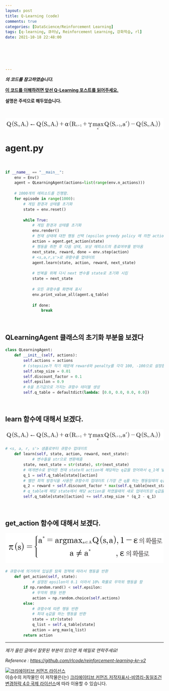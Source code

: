 ```yaml
---
layout: post
title: Q-Learning (code)
comments: true
categories: [DataScience/Reinforcement Learning]
tags: [q-learning, 큐러닝, Reinforcement Learning, 강화학습, rl]
date: 2021-10-18 22:48:00





---
```


 ***[](https://github.com/rlcode/reinforcement-learning-kr-v2) 의 코드를 참고하였습니다.***

**[이 코드를 이해하려면 앞선 Q-Learning 포스트를 읽어주세요.](https://alvinlee9.github.io/datascience/reinforcement%20learning/2021/10/18/rlpost10.html)**

**설명은 주석으로 해두었습니다.**

<br/>

![2021-10-18-rlpost10-02.png](https://github.com/aLVINlEE9/aLVINlEE9.github.io/blob/master/assets/img/DS-Reinforcement%20Learning/2021-10-18-rlpost10-02.png?raw=true)

# **agent.py** 

<br/>

```python
if __name__ == "__main__":
    env = Env()
    agent = QLearningAgent(actions=list(range(env.n_actions)))

    # 1000개의 에피소드를 진행함.
    for episode in range(1000):
      	# 게임 환경과 상태를 초기화
        state = env.reset()

        while True:
            # 게임 환경과 상태를 초기화
            env.render()
            # 현재 상태에 대한 행동 선택 (epsilon greedy policy 에 의한 action 선택임)
            action = agent.get_action(state)
            # 행동을 취한 후 다음 상태, 보상 에피소드의 종료여부를 받아옴
            next_state, reward, done = env.step(action)
            # <s,a,r,s'>로 큐함수를 업데이트
            agent.learn(state, action, reward, next_state)
						
            # 반복을 위해 다시 next 변수를 state로 초기화 시킴
            state = next_state
            
            # 모든 큐함수를 화면에 표시
            env.print_value_all(agent.q_table)

            if done:
                break
```

<br/>

## QLearningAgent 클래스의 초기화 부분을 보겠다

```python
class QLearningAgent:
    def __init__(self, actions):
        self.actions = actions
        # (stepsize가 작기 때문에 reward와 penalty를 각각 100, -100으로 설정함)
        self.step_size = 0.01
        self.discount_factor = 0.1
        self.epsilon = 0.9
        # 0을 초기값으로 가지는 큐함수 테이블 생성
        self.q_table = defaultdict(lambda: [0.0, 0.0, 0.0, 0.0])
```

<br/>

## learn 함수에 대해서 보겠다.

![2021-10-18-rlpost10-02.png](https://github.com/aLVINlEE9/aLVINlEE9.github.io/blob/master/assets/img/DS-Reinforcement%20Learning/2021-10-18-rlpost10-02.png?raw=true)

```python
# <s, a, r, s'> 샘플로부터 큐함수 업데이트
    def learn(self, state, action, reward, next_state):
    		# 변수들을 str으로 변환해줌
        state, next_state = str(state), str(next_state)
        # 매개변수로 받아온 현재 state의 action에 해당하는 q값을 얻어와서 q_1에 넣음
        q_1 = self.q_table[state][action]
        # 벨만 최적 방정식을 사용한 큐함수의 업데이트 (가장 큰 q를 하는 행동일때의 q값을 사용)
        q_2 = reward + self.discount_factor * max(self.q_table[next_state])
        # q_table에 해당 state에서 해당 action을 하였을때의 새로 업데이트된 q값을 넣는다. 
        self.q_table[state][action] += self.step_size * (q_2 - q_1)
```

<br/>

## get_action 함수에 대해서 보겠다.

![2021-10-18-rlpost9-03.png](https://github.com/aLVINlEE9/aLVINlEE9.github.io/blob/master/assets/img/DS-Reinforcement%20Learning/2021-10-18-rlpost9-03.png?raw=true)

```python
# 큐함수에 의거하여 입실론 탐욕 정책에 따라서 행동을 반환
    def get_action(self, state):
		    # 설정된 epsilon이 0.1 이라서 10% 확률로 무작위 행동을 함
        if np.random.rand() < self.epsilon:
            # 무작위 행동 반환
            action = np.random.choice(self.actions)
        else:
            # 큐함수에 따른 행동 반환
            # 최대 q값을 하는 행동을 반환
            state = str(state)
            q_list = self.q_table[state]
            action = arg_max(q_list)
        return action
```



------

*제가 올린 글에서 잘못된 부분이 있으면 제 메일로 연락주세요!*

*Reference : https://github.com/rlcode/reinforcement-learning-kr-v2*

<a rel="license" href="http://creativecommons.org/licenses/by-nc-sa/4.0/"><img alt="크리에이티브 커먼즈 라이선스" style="border-width:0" src="https://i.creativecommons.org/l/by-nc-sa/4.0/88x31.png" /></a><br /><span xmlns:cc="http://creativecommons.org/ns#" property="cc:attributionName">이승수</span>의 저작물인 이 저작물은(는) <a rel="license" href="http://creativecommons.org/licenses/by-nc-sa/4.0/">크리에이티브 커먼즈 저작자표시-비영리-동일조건변경허락 4.0 국제 라이선스</a>에 따라 이용할 수 있습니다.